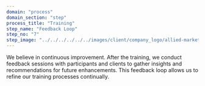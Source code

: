 ```yaml
---
domain: "process"
domain_section: "step"
process_title: "Training"
step_name: "Feedback Loop"
step_no: "7"
step_image: "../../../../../../images/client/company_logo/allied-marketing.png"
---
```


We believe in continuous improvement. After the training, we conduct feedback sessions with participants and clients to gather insights and recommendations for future enhancements. This feedback loop allows us to refine our training processes continually.
